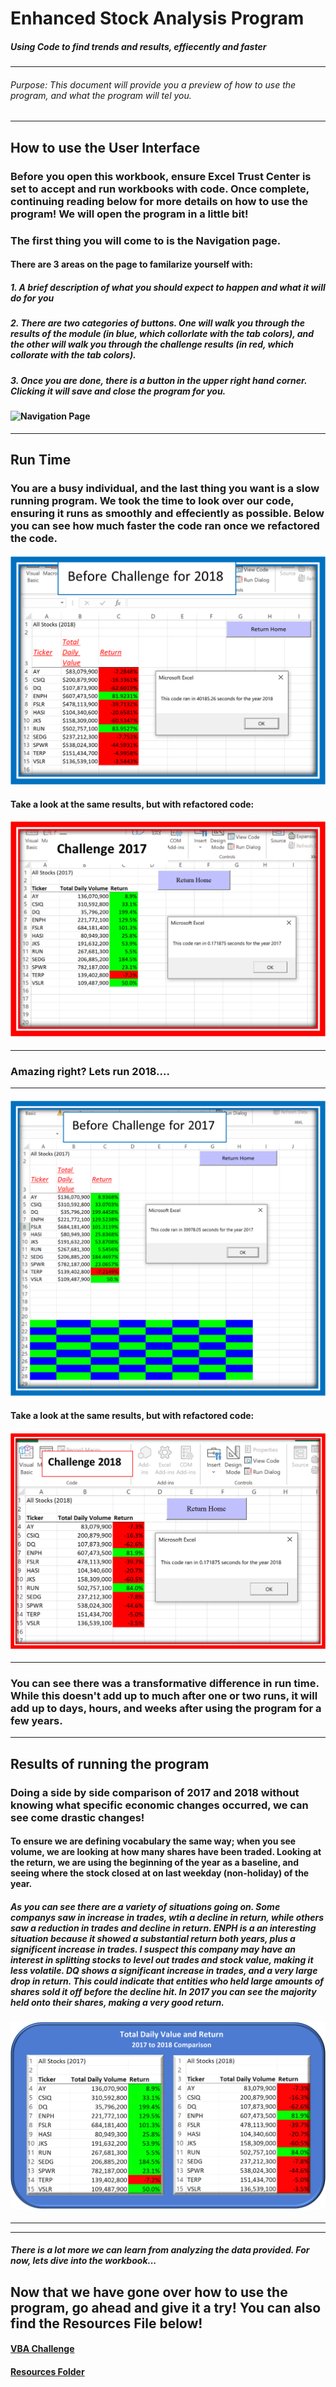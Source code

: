 # Enhanced Stock Analysis Program
##### Using Code to find trends and results, effiecently and faster
---
###### Purpose: This document will provide you a preview of how to use the program, and what the program will tel you. 
---
## How to use the User Interface
### Before you open this workbook, ensure Excel Trust Center is set to accept and run workbooks with code. Once complete, continuing reading below for more details on how to use the program! We will open the program in a little bit!
### The first thing you will come to is the Navigation page. 
#### There are 3 areas on the page to familarize yourself with:
##### 1. A brief description of what you should expect to happen and what it will do for you
##### 2. There are two categories of buttons. One will walk you through the results of the module (in blue, which collorlate with the tab colors), and the other will walk you through the challenge results (in red, which collorate with the tab colors).
##### 3. Once you are done, there is a button in the upper right hand corner. Clicking it will save and close the program for you.
#### ![Navigation Page](https://github.com/raineytracyn/stock-analysis/blob/main/Resources/Navigation%20Page.png)
---
## Run Time
### You are a busy individual, and the last thing you want is a slow running program. We took the time to look over our code, ensuring it runs as smoothly and effeciently as possible. Below you can see how much faster the code ran once we refactored the code.
#### ![Initial build](https://github.com/raineytracyn/stock-analysis/blob/main/Resources/RunTime%20during%20Module%20for%202017.png)
#### Take a look at the same results, but with refactored code:
#### ![Refactored build](https://github.com/raineytracyn/stock-analysis/blob/main/Resources/RunTime%20during%20Challenge%20for%202017.png)
---
### Amazing right? Lets run 2018....
---
#### ![Initial build](https://github.com/raineytracyn/stock-analysis/blob/main/Resources/RunTime%20during%20Module%20for%202018.png)
#### Take a look at the same results, but with refactored code:
#### ![Refactored build](https://github.com/raineytracyn/stock-analysis/blob/main/Resources/RunTime%20during%20Challenge%20for%202018.png)
---
### You can see there was a transformative difference in run time. While this doesn't add up to much after one or two runs, it will add up to days, hours, and weeks after using the program for a few years.
---
## Results of running the program
### Doing a side by side comparison of 2017 and 2018 without knowing what specific economic changes occurred, we can see come drastic changes!
#### To ensure we are defining vocabulary the same way; when you see volume, we are looking at how many shares have been traded. Looking at the return, we are using the beginning of the year as a baseline, and seeing where the stock closed at on last weekday (non-holiday) of the year.
##### As you can see there are a variety of situations going on. Some companys saw in increase in trades, wtih a decline in return, while others saw a reduction in trades and decline in return. ENPH is a an interesting situation because it showed a substantial return both years, plus a significent increase in trades. I suspect this company may have an interest in splitting stocks to level out trades and stock value, making it less volatile. DQ shows a significant increase in trades, and a very large drop in return. This could indicate that entities who held large amounts of shares sold it off before the decline hit. In 2017 you can see the majority held onto their shares, making a very good return.
#### ![Stock Anaylsis Results](https://github.com/raineytracyn/stock-analysis/blob/main/Resources/Daily%20Value%20and%20Return%20Comparison.png)
---
---
##### There is a lot more we can learn from analyzing the data provided. For now, lets dive into the workbook...
## Now that we have gone over how to use the program, go ahead and give it a try! You can also find the Resources File below!
#### [VBA Challenge](https://github.com/raineytracyn/stock-analysis/blob/main/VBA_Challenge.vbs.xlsm)
####
#### [Resources Folder](https://github.com/raineytracyn/stock-analysis/tree/main/Resources)
